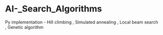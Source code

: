 # AI-_Search_Algorithms
Py  implementation - Hill climbing ,  Simulated annealing ,  Local beam search , Genetic algorithm
